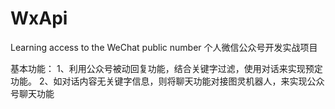 # WxApi
Learning  access to the WeChat public number 
个人微信公众号开发实战项目

基本功能：
1、利用公众号被动回复功能，结合关键字过滤，使用对话来实现预定功能。
2、如对话内容无关键字信息，则将聊天功能对接图灵机器人，来实现公众号聊天功能
